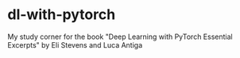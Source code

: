 # dl-with-pytorch
My study corner for the book "Deep Learning with PyTorch Essential Excerpts" by Eli Stevens and Luca Antiga
